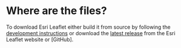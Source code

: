 # Where are the files?

To download Esri Leaflet either build it from source by following the [development instructions](https://github.com/Esri/esri-leaflet-clustered-feature-layer#development-instructions) or download the [latest release](http://esri.github.io/esri-leaflet/download/) from the Esri Leaflet website or [GitHub].